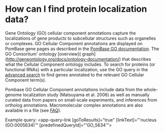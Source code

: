 # How can I find protein localization data?
<!-- pombase_categories: Finding data,Using ontologies -->


Gene Ontology (GO) cellular component annotations capture the
localizations of gene products to subcellular structures such as
organelles or complexes. GO Cellular Component annotations are
displayed on PomBase gene pages as described in the 
[PomBase GO documentation](/documentation/gene-page-gene-ontology).
The GO Consortium' ontology 
[overview]( graph](http://geneontology.org/docs/ontology-documentation/)
that describes what the Cellular Component ontology includes. To
search for proteins (or functional RNAs) with a particular
localization, use the GO query in the [advanced search](/query) to
find genes annotated to the relevant GO Cellular Component term(s).

Pombase GO Cellular Component annotations include data from the
whole-genome localization study (Matsuyama et al. 2006) as well as
manually curated data from papers on small-scale experiments, and
inferences from ortholog annotations. Macromolecular complex
annotations are also available in a file (see
[FAQ](faq/there-list-protein-complexes-s.-pombe-and-their-subunits)).

Example query: <app-query-link [goToResults]="true" [linkText]="'nucleus (GO:0005634)'"
    [predefinedQueryId]="'GO_5634'">
</app-query-link>
